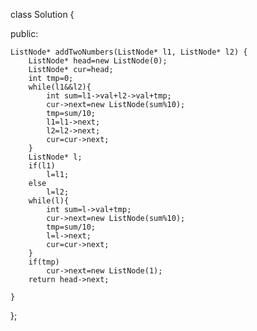 class Solution {

public:

    ListNode* addTwoNumbers(ListNode* l1, ListNode* l2) {
        ListNode* head=new ListNode(0);
        ListNode* cur=head;
        int tmp=0;
        while(l1&&l2){
            int sum=l1->val+l2->val+tmp;
            cur->next=new ListNode(sum%10);
            tmp=sum/10;
            l1=l1->next;
            l2=l2->next;
            cur=cur->next;
        }
        ListNode* l;
        if(l1)
            l=l1;
        else
            l=l2;
        while(l){
            int sum=l->val+tmp;
            cur->next=new ListNode(sum%10);
            tmp=sum/10;
            l=l->next;
            cur=cur->next;
        }
        if(tmp)
            cur->next=new ListNode(1);
        return head->next;
        
    }
    
};